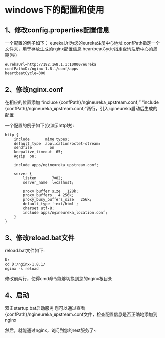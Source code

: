 # windows下的配置和使用

## 1、修改config.properties配置信息
一个配置的例子如下：
eurekaUrl为您的eureka注册中心地址
confPath指定一个文件夹，用于存放生成的nginx配置信息
heartbeatCycle指定查询注册中心的周期(秒)
```
eurekaUrl=http://192.168.1.1:10000/eureka
confPath=D:/nginx-1.8.1/conf/apps
heartbeatCycle=300
```

## 2、修改nginx.conf
在相应的位置添加 “include {confPath}/ngineureka_upstream.conf;” “include {confPath}/ngineureka_upstream.conf;”两行，引入ngineureka启动后生成的配置

一个配置的例子如下(仅演示http块):

```
http {
    include       mime.types;
    default_type  application/octet-stream;
    sendfile        on;
    keepalive_timeout  65;
    #gzip  on;
    
    include apps/ngineureka_upstream.conf;
    
    server {
        listen       7082;
        server_name  localhost;
		
	    proxy_buffer_size   128k;
	    proxy_buffers   4 256k;
	    proxy_busy_buffers_size   256k;
	    default_type 'text/html';
	    charset utf-8;
	    include apps/ngineureka_location.conf;
    }
}
```

## 3、修改reload.bat文件
reload.bat文件如下:
```
D:
cd D:/nginx-1.8.1/
nginx -s reload
```
修改前两行，使得cmd命令能够切换到您的nginx根目录

## 4、启动
双击startup.bat启动服务
您可以通过查看{confPath}/ngineureka_upstream.conf文件，检查配置信息是否正确地添加到nginx

然后，就能通过nginx，访问到您的rest服务了~